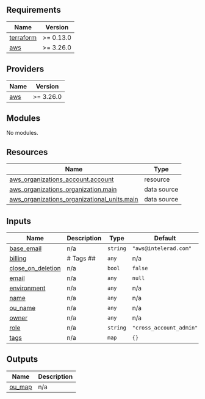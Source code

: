 <!-- BEGIN_TF_DOCS -->
## Requirements

| Name | Version |
|------|---------|
| <a name="requirement_terraform"></a> [terraform](#requirement\_terraform) | >= 0.13.0 |
| <a name="requirement_aws"></a> [aws](#requirement\_aws) | >= 3.26.0 |

## Providers

| Name | Version |
|------|---------|
| <a name="provider_aws"></a> [aws](#provider\_aws) | >= 3.26.0 |

## Modules

No modules.

## Resources

| Name | Type |
|------|------|
| [aws_organizations_account.account](https://registry.terraform.io/providers/hashicorp/aws/latest/docs/resources/organizations_account) | resource |
| [aws_organizations_organization.main](https://registry.terraform.io/providers/hashicorp/aws/latest/docs/data-sources/organizations_organization) | data source |
| [aws_organizations_organizational_units.main](https://registry.terraform.io/providers/hashicorp/aws/latest/docs/data-sources/organizations_organizational_units) | data source |

## Inputs

| Name | Description | Type | Default | Required |
|------|-------------|------|---------|:--------:|
| <a name="input_base_email"></a> [base\_email](#input\_base\_email) | n/a | `string` | `"aws@intelerad.com"` | no |
| <a name="input_billing"></a> [billing](#input\_billing) | # Tags ## | `any` | n/a | yes |
| <a name="input_close_on_deletion"></a> [close\_on\_deletion](#input\_close\_on\_deletion) | n/a | `bool` | `false` | no |
| <a name="input_email"></a> [email](#input\_email) | n/a | `any` | `null` | no |
| <a name="input_environment"></a> [environment](#input\_environment) | n/a | `any` | n/a | yes |
| <a name="input_name"></a> [name](#input\_name) | n/a | `any` | n/a | yes |
| <a name="input_ou_name"></a> [ou\_name](#input\_ou\_name) | n/a | `any` | n/a | yes |
| <a name="input_owner"></a> [owner](#input\_owner) | n/a | `any` | n/a | yes |
| <a name="input_role"></a> [role](#input\_role) | n/a | `string` | `"cross_account_admin"` | no |
| <a name="input_tags"></a> [tags](#input\_tags) | n/a | `map` | `{}` | no |

## Outputs

| Name | Description |
|------|-------------|
| <a name="output_ou_map"></a> [ou\_map](#output\_ou\_map) | n/a |
<!-- END_TF_DOCS -->